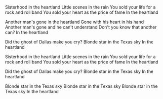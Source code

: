 Sisterhood in the heartland
Little scenes in the rain
You sold your life for a rock and roll band
You sold your heart as the price of fame
In the heartland

Another man's gone in the heartland
Gone with his heart in his hand
Another man's gone and he can't understand
Don't you know that another can?
In the heartland

Did the ghost of Dallas make you cry?
Blonde star in the Texas sky
In the heartland

Sisterhood in the heartland
Little scenes in the rain
You sold your life for a rock and roll band
You sold your heart as the price of fame
In the heartland

Did the ghost of Dallas make you cry?
Blonde star in the Texas sky
In the heartland

Blonde star in the Texas sky
Blonde star in the Texas sky
Blonde star in the Texas sky
In the heartland
